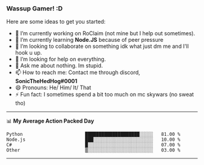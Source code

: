 ### Wassup Gamer! :D

<!--START_SECTION:waka-->

Here are some ideas to get you started:

- 🔭 I’m currently working on RoClaim (not mine but I help out sometimes).
- 🌱 I’m currently learning **Node.JS** because of peer pressure
- 👯 I’m looking to collaborate on something idk what just dm me and I'll hook u up.
- 🤔 I’m looking for help on everything.
- 💬 Ask me about nothing. Im stupid.
- 📫 How to reach me: Contact me through discord, **SonicTheHedHog#0001**
- 😄 Pronouns: He/ Him/ It/ That
- ⚡ Fun fact: I sometimes spend a bit too much on mc skywars (no sweat tho)

-------

📊 **My Average Action Packed Day**
```text
Python                       ████████████████████░░░░░   81.00 % 
Node.js                      ███░░░░░░░░░░░░░░░░░░░░░░   10.00 % 
C#                           █░░░░░░░░░░░░░░░░░░░░░░░░   07.00 % 
Other                        ▒░░░░░░░░░░░░░░░░░░░░░░░░   03.00 % 
```
<!--END_SECTION:waka-->

-------
